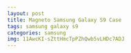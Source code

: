 ```yaml
---
layout: post
title: Magneto Samsung Galaxy S9 Case
tags: samsung galaxy s9
categories: samsung
img: 11AwcKI-sZttHmcTpPZhQwb5vLHDc7ADJ
---
```

